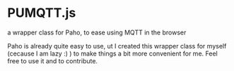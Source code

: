 # PUMQTT.js
a wrapper class for Paho, to ease using MQTT in the browser


Paho is already quite easy to use,  ut I created this wrapper class for myself (cecause I am lazy :) ) to make things a bit more convenient for me.
Feel free to use it and to contribute.

